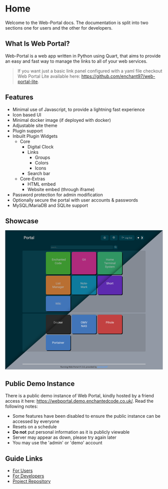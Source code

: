 # Home
Welcome to the Web-Portal docs. The documentation is split into two sections one for users and the other for developers.

## What Is Web Portal?
Web-Portal is a web app written in Python using Quart, that aims to provide an easy and fast way to manage the links to all of your web services.

> If you want just a basic link panel configured with a yaml file checkout Web Portal Lite available here: <https://github.com/enchant97/web-portal-lite>.

## Features
- Minimal use of Javascript, to provide a lightning fast experience
- Icon based UI
- Minimal docker image (if deployed with docker)
- Adjustable site theme
- Plugin support
- Inbuilt Plugin Widgets
  - Core
    - Digital Clock
    - Links
      - Groups
      - Colors
      - Icons
    - Search bar
  - Core-Extras
    - HTML embed
    - Website embed (through iframe)
- Password protection for admin modification
- Optionally secure the portal with user accounts & passwords
- MySQL/MariaDB and SQLite support

## Showcase
[![web-portal showcase image, showing dark and light themes](assets/portal-view.png)](assets/portal-view.png)

## Public Demo Instance
There is a public demo instance of Web Portal, kindly hosted by a friend access it here: <https://webportal.demo.enchantedcode.co.uk/>. Read the following notes:

- Some features have been disabled to ensure the public instance can be accessed by everyone
- Resets on a schedule
- **Do not** put personal information as it is publicly viewable
- Server may appear as down, please try again later
- You may use the 'admin' or 'demo' account

## Guide Links
- [For Users](users/index.md)
- [For Developers](developers/index.md)
- [Project Repository](https://github.com/enchant97/web-portal)
